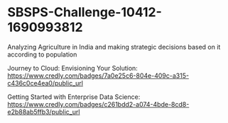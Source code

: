 # SBSPS-Challenge-10412-1690993812
Analyzing Agriculture in India and making strategic decisions based on it according to population

Journey to Cloud: Envisioning Your Solution:
https://www.credly.com/badges/7a0e25c6-804e-409c-a315-c436c0ce4ea0/public_url

Getting Started with Enterprise Data Science:
https://www.credly.com/badges/c261bdd2-a074-4bde-8cd8-e2b88ab5ffb3/public_url

